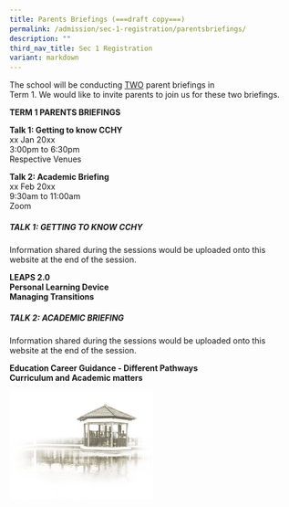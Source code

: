 ```yaml
---
title: Parents Briefings (===draft copy===)
permalink: /admission/sec-1-registration/parentsbriefings/
description: ""
third_nav_title: Sec 1 Registration
variant: markdown
---
```

The school will be conducting <u>TWO</u> parent briefings in<br> Term 1.  We would like to invite parents to join us for these two briefings.

**TERM 1 PARENTS BRIEFINGS**

**Talk 1: Getting to know CCHY**<br>
	xx Jan 20xx<br>
	3:00pm to 6:30pm<br>
	Respective Venues

**Talk 2: Academic Briefing**<br>
	xx Feb 20xx<br>
	9:30am to 11:00am<br>
	Zoom


##### **TALK 1: GETTING TO KNOW CCHY**

Information shared during the sessions would be uploaded onto this website at the end of the session.

**LEAPS 2.0**<br>
**Personal Learning Device**<br>
**Managing Transitions**<br>


##### **TALK 2: ACADEMIC BRIEFING**

Information shared during the sessions would be uploaded onto this website at the end of the session.

**Education Career Guidance - Different Pathways**<br>
**Curriculum and Academic matters**<br>






<img src="/images/pavilion.png" style="width:50%">